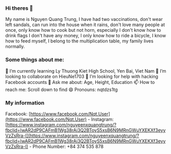 ### Hi theres 👋
My name is Nguyen Quang Trung, I have had two vaccinations, don't wear left sandals, can run into the house when it rains, don't love many people at once, only know how to cook but not horn, especially I don't know how to drink flags I don't have any money, I only know how to ride a bicycle, I know how to feed myself, I belong to the multiplication table, my family lives normally.


### Some things about me:

🌱 I’m currently learning Ly Thuong Kiet High School, Yen Bai, Viet Nam
👯 I’m looking to collaborate on HieuNe1703
🤔 I’m looking for help with hacking Facebook accounts
💬 Ask me about: Age, Height, Education
📫 How to reach me: Scroll down to find
😄 Pronouns: nqtdzs1tg


### My information
Facebook: [https://www.facebook.com/Nqt.User](https://www.facebook.com/Nqt.User) - Instagram: [https://www.instagram.com/nguyeenxquangtrung/?fbclid=IwAR2dP9CAFmB1Wg38rAi3Q2BToyS5xsB6N9MRnGWuYXEKXf3eyyVzZsRra-I](https://www.instagram.com/nguyeenxquangtrung/?fbclid=IwAR2dP9CAFmB1Wg38rAi3Q2BToyS5xsB6N9MRnGWuYXEKXf3eyyVzZsRra-I) - Phone Number: +84 374 535 878
